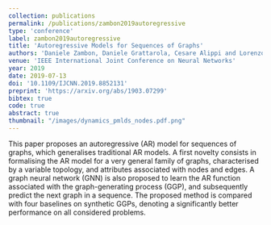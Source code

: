 ```yaml
---
collection: publications
permalink: /publications/zambon2019autoregressive
type: 'conference'
label: zambon2019autoregressive
title: 'Autoregressive Models for Sequences of Graphs'
authors: 'Daniele Zambon, Daniele Grattarola, Cesare Alippi and Lorenzo Livi'
venue: 'IEEE International Joint Conference on Neural Networks'
year: 2019
date: 2019-07-13
doi: '10.1109/IJCNN.2019.8852131'
preprint: 'https://arxiv.org/abs/1903.07299'
bibtex: true
code: true
abstract: true
thumbnail: "/images/dynamics_pmlds_nodes.pdf.png"
---
```

This paper proposes an autoregressive (AR) model for sequences of graphs, which generalises traditional AR models. A first novelty consists in formalising the AR model for a very general family of graphs, characterised by a variable topology, and attributes associated with nodes and edges. A graph neural network (GNN) is also proposed to learn the AR function associated with the graph-generating process (GGP), and subsequently predict the next graph in a sequence. The proposed method is compared with four baselines on synthetic GGPs, denoting a significantly better performance on all considered problems. 